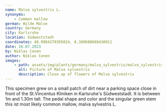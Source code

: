 ```yaml
---
name: Malva sylvestris L.
synonyms:
    - Common mallow
german: Wilde Malve
country: Germany
city: Karlsruhe
location: Südweststadt
coordinates: 48.9984270395024, 8.389608688430911
date: 16.07.2023
by: Niklas Conen
author: Niklas Conen
images:
    - path: assets/img/plants/germany/malva_sylvestris/malva_sylvestris_1.jpg
      alt: Picture of Malva sylvestris
      description: Close up of flowers of Malva sylvestris
---
```


This specimen grew on a small patch of dirt near a parking space close in front of the St.Vincentus Kliniken in Karlsruhe's Südweststadt. It is between 1m and 1.30m tall. The pedal shape and color and the singular green stem this ist most likely common mallow, malva sylvestris L.